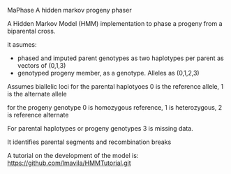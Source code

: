 MaPhase
A hidden markov progeny phaser

A Hidden Markov Model (HMM) implementation to phase a progeny from
a biparental cross.


it asumes: 
- phased and imputed parent genotypes as two haplotypes per parent as vectors of (0,1,3)
- genotyped progeny member, as a genotype. Alleles as (0,1,2,3)

Assumes biallelic loci
for the parental haplotyoes 0 is the reference allele, 1 is the alternate allele

for the progeny genotype 0 is homozygous reference, 1 is heterozygous, 2 is reference alternate

For parental haplotypes or progeny genotypes 3 is missing data.

It identifies parental segments and recombination breaks

A tutorial on the development of the model is:
https://github.com/lmavila/HMMTutorial.git


